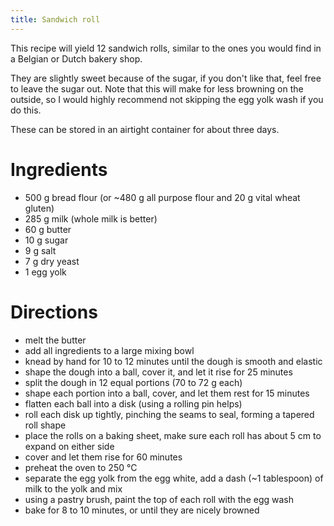 ```yaml
---
title: Sandwich roll
---
```


This recipe will yield 12 sandwich rolls, similar to the ones you would find in
a Belgian or Dutch bakery shop.

They are slightly sweet because of the sugar, if you don't like that, feel free
to leave the sugar out. Note that this will make for less browning on the
outside, so I would highly recommend not skipping the egg yolk wash if you do
this.

These can be stored in an airtight container for about three days.

# Ingredients

- 500 g bread flour (or ~480 g all purpose flour and 20 g vital wheat gluten)
- 285 g milk (whole milk is better)
- 60 g butter
- 10 g sugar
- 9 g salt
- 7 g dry yeast
- 1 egg yolk

# Directions

- melt the butter
- add all ingredients to a large mixing bowl
- knead by hand for 10 to 12 minutes until the dough is smooth and elastic
- shape the dough into a ball, cover it, and let it rise for 25 minutes
- split the dough in 12 equal portions (70 to 72 g each)
- shape each portion into a ball, cover, and let them rest for 15 minutes
- flatten each ball into a disk (using a rolling pin helps)
- roll each disk up tightly, pinching the seams to seal, forming a tapered roll shape
- place the rolls on a baking sheet, make sure each roll has about 5 cm to expand on either side
- cover and let them rise for 60 minutes
- preheat the oven to 250 °C
- separate the egg yolk from the egg white, add a dash (~1 tablespoon) of milk to the yolk and mix
- using a pastry brush, paint the top of each roll with the egg wash 
- bake for 8 to 10 minutes, or until they are nicely browned
